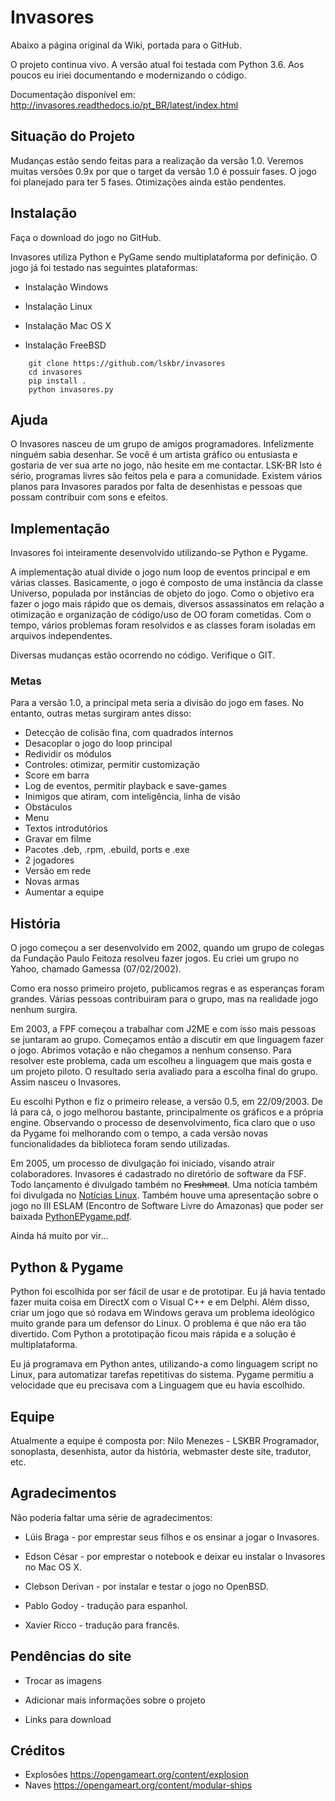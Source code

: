 # Invasores

Abaixo a página original da Wiki, portada para o GitHub.

O projeto continua vivo. A versão atual foi testada com Python 3.6. Aos poucos eu iriei documentando e modernizando o código.

Documentação disponível em: http://invasores.readthedocs.io/pt_BR/latest/index.html

## Situação do Projeto

Mudanças estão sendo feitas para a realização da versão 1.0. Veremos muitas versões 0.9x por que o target da versão 1.0 é possuir fases. O jogo foi planejado para ter 5 fases. Otimizações ainda estão pendentes.

## Instalação

Faça o download do jogo no GitHub.

Invasores utiliza Python e PyGame sendo multiplataforma por definição. O jogo já foi testado nas seguintes plataformas:

- Instalação Windows

- Instalação Linux

- Instalação Mac OS X

- Instalação FreeBSD

```
    git clone https://github.com/lskbr/invasores
    cd invasores
    pip install .
    python invasores.py
```

## Ajuda

O Invasores nasceu de um grupo de amigos programadores. Infelizmente ninguém sabia desenhar. Se você é um artista gráfico ou entusiasta e gostaria de ver sua arte no jogo, não hesite em me contactar. LSK-BR
Isto é sério, programas livres são feitos pela e para a comunidade. Existem vários planos para Invasores parados por falta de desenhistas e pessoas que possam contribuir com sons e efeitos.

## Implementação

Invasores foi inteiramente desenvolvido utilizando-se Python e Pygame.

A implementação atual divide o jogo num loop de eventos principal e em várias classes. Basicamente, o jogo é composto de uma instância da classe Universo, populada por instâncias de objeto do jogo. Como o objetivo era fazer o jogo mais rápido que os demais, diversos assassinatos em relação a otimização e organização de código/uso de OO foram cometidas. Com o tempo, vários problemas foram resolvidos e as classes foram isoladas em arquivos independentes.

Diversas mudanças estão ocorrendo no código. Verifique o GIT.

### Metas

Para a versão 1.0, a principal meta seria a divisão do jogo em fases.
No entanto, outras metas surgiram antes disso:

- Detecção de colisão fina, com quadrados internos
- Desacoplar o jogo do loop principal
- Redividir os módulos
- Controles: otimizar, permitir customização
- Score em barra
- Log de eventos, permitir playback e save-games
- Inimigos que atiram, com inteligência, linha de visão
- Obstáculos
- Menu
- Textos introdutórios
- Gravar em filme
- Pacotes .deb, .rpm, .ebuild, ports e .exe
- 2 jogadores
- Versão em rede
- Novas armas
- Aumentar a equipe

## História

O jogo começou a ser desenvolvido em 2002, quando um grupo de colegas da Fundação Paulo Feitoza resolveu fazer jogos. Eu criei um grupo no Yahoo, chamado Gamessa (07/02/2002).

Como era nosso primeiro projeto, publicamos regras e as esperanças foram grandes. Várias pessoas contribuiram para o grupo, mas na realidade jogo nenhum surgira.

Em 2003, a FPF começou a trabalhar com J2ME e com isso mais pessoas se juntaram ao grupo. Começamos então a discutir em que linguagem fazer o jogo. Abrimos votação e não chegamos a nenhum consenso. Para resolver este problema, cada um escolheu a linguagem que mais gosta e um projeto piloto. O resultado seria avaliado para a escolha final do grupo. Assim nasceu o Invasores.

Eu escolhi Python e fiz o primeiro release, a versão 0.5, em 22/09/2003. De lá para cá, o jogo melhorou bastante, principalmente os gráficos e a própria engine. Observando o processo de desenvolvimento, fica claro que o uso da Pygame foi melhorando com o tempo, a cada versão novas funcionalidades da biblioteca foram sendo utilizadas.

Em 2005, um processo de divulgação foi iniciado, visando atrair colaboradores. Invasores é cadastrado no diretório de software da FSF. Todo lançamento é divulgado também no ~~Freshmeat~~. Uma notícia também foi divulgada no [Notícias Linux](http://www.noticiaslinux.com.br/nl1119320126.html). Também houve uma apresentação sobre o jogo no III ESLAM (Encontro de Software Livre do Amazonas) que poder ser baixada [PythonEPygame.pdf](http://nilo.pro.br/python/PythonEPygame.pdf).

Ainda há muito por vir...

## Python & Pygame

Python foi escolhida por ser fácil de usar e de prototipar. Eu já havia tentado fazer muita coisa em DirectX com o Visual C++ e em Delphi. Além disso, criar um jogo que só rodava em Windows gerava um problema ideológico muito grande para um defensor do Linux. O problema é que não era tão divertido. Com Python a prototipação ficou mais rápida e a solução é multiplataforma.

Eu já programava em Python antes, utilizando-a como linguagem script no Linux, para automatizar tarefas repetitivas do sistema. Pygame permitiu a velocidade que eu precisava com a Linguagem que eu havia escolhido.

## Equipe

Atualmente a equipe é composta por: Nilo Menezes - LSKBR Programador, sonoplasta, desenhista, autor da história, webmaster deste site, tradutor, etc.

## Agradecimentos

Não poderia faltar uma série de agradecimentos:

- Lúis Braga - por emprestar seus filhos e os ensinar a jogar o Invasores.

- Edson César - por emprestar o notebook e deixar eu instalar o Invasores no Mac OS X.

- Clebson Derivan - por instalar e testar o jogo no OpenBSD.

- Pablo Godoy - tradução para espanhol.

- Xavier Ricco - tradução para francês.

## Pendências do site

- Trocar as imagens

- Adicionar mais informações sobre o projeto

- Links para download

## Créditos

- Explosões
  https://opengameart.org/content/explosion
- Naves
  https://opengameart.org/content/modular-ships
